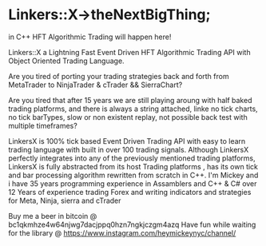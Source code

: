# Linkers::X→theNextBigThing; 

in C++ HFT Algorithmic Trading will happen here!

Linkers::X a Lightning Fast Event Driven HFT Algorithmic Trading API with Object Oriented Trading Language.


Are you tired of porting your trading strategies back and forth from MetaTrader to NinjaTrader & cTrader && SierraChart?

Are you tired that after 15 years we are still playing aroung with half baked trading platforms, 
and there is always a string attached, linke no tick charts, no tick barTypes, slow or non existent replay, not possible back test with multiple timeframes?

LinkersX is 100% tick based Event Driven Trading API with easy to learn trading language with built in over 100 trading signals.
Although LinkersX perfectly integrates into any of the previously mentioned trading platforms, 
LinkersX is fully abstracted from its host Trading platforms , has its own tick and bar processing algorithm rewritten from scratch in C++.
I'm Mickey and i have 35 years programming experience in Assamblers and C++ & C#<lil bit>
over 12 Years of experience trading Forex and writing indicators and strategies for Meta, Ninja, sierra and cTrader

Buy me a beer in bitcoin @ bc1qkmhze4w64njwg7dacjppq0hzn7ngkjczgm4azq
Have fun while waiting for the library @ https://www.instagram.com/heymickeynyc/channel/


